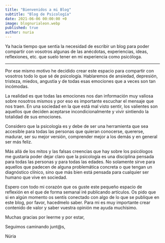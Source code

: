 ```yaml
---
title: "Bienvenidos a mi Blog"
subtitle: "Blog de Psicología"
date: 2021-06-06 00:00:00 +0
image: blognurialeon.webp
published: true
author: nuria
---
```


Ya hacía tiempo que sentía la necesidad de escribir un blog para poder compartir con vosotros algunas de las anécdotas, experiencias, ideas, reflexiones, etc. que suelo tener en mi experiencia como psicóloga.

---

Por ese mismo motivo he decidido crear este espacio para compartir con vosotros todo lo que sé de psicología. Hablaremos de ansiedad, depresión, tristeza, miedos, angustia y de todas esas emociones que a veces son tan incómodas.

La realidad es que todas las emociones nos dan información muy valiosa sobre nosotros mismos y por eso es importante escuchar el mensaje que nos traen. En una sociedad en la que está mal visto sentir, los valientes son aquellos que deciden aceptarse incondicionalmente y vivir sintiendo la totalidad de sus emociones.

Considero que la psicología es y debe de ser una herramienta que sea accesible para todas las personas que quieran conocerse, quererse, madurar, ser su mejor versión, comprender mejor a los demás y en general ser más feliz.

Más allá de los mitos y las falsas creencias que hay sobre los psicólogos me gustaría poder dejar claro que la psicología es una disciplina pensada para todas las personas y para todas las edades. No solamente sirve para aquellos que padecen de alguna problemática concreta o que tengan un diagnóstico clínico, sino que más bien está pensada para cualquier ser humano que vive en sociedad.

Espero con todo mi corazón que os guste este pequeño espacio de reflexión en el que de forma semanal iré publicando artículos. Os pido que si en algún momento os sentís conectado con algo de lo que se publique en este blog, por favor, hacedmelo saber. Para mi es muy importante crear contenido de valor y saber vuestra opinión me ayuda muchísimo.

Muchas gracias por leerme y por estar,

Seguimos caminando junt@s,

Núria
